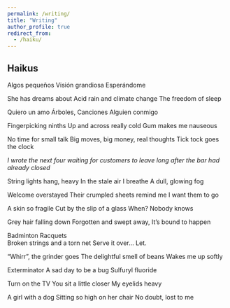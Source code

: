 ```yaml
---
permalink: /writing/
title: "Writing"
author_profile: true
redirect_from: 
  - /haiku/
---
```



Haikus
------
Algos pequeños
Visión grandiosa
Esperándome

She has dreams about
Acid rain and climate change
The freedom of sleep

Quiero un amo
Árboles, Canciones
Alguien conmigo

Fingerpicking ninths
Up and across really cold
Gum makes me nauseous

No time for small talk
Big moves, big money, real thoughts
Tick tock goes the clock

_I wrote the next four waiting for customers to leave long after the bar had already closed_

String lights hang, heavy
In the stale air I breathe
A dull, glowing fog

Welcome overstayed
Their crumpled sheets remind me
I want them to go

A skin so fragile
Cut by the slip of a glass
When? Nobody knows

Grey hair falling down
Forgotten and swept away,
It’s bound to happen

Badminton Racquets	
Broken strings and a torn net
Serve it over… Let.

“Whirr”, the grinder goes
The delightful smell of beans
Wakes me up softly

Exterminator
A sad day to be a bug
Sulfuryl fluoride

Turn on the TV
You sit a little closer
My eyelids heavy

A girl with a dog
Sitting so high on her chair
No doubt, lost to me
